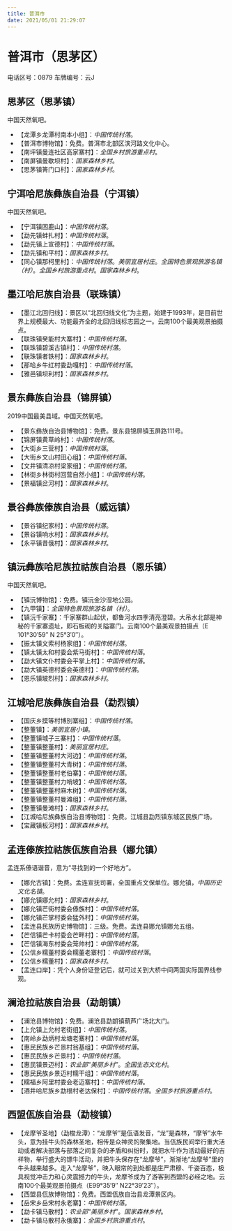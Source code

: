 ```yaml
---
title: 普洱市
date: 2021/05/01 21:29:07
---
```


# 普洱市（思茅区）
电话区号：0879
车牌编号：云J
## 思茅区（思茅镇）
中国天然氧吧。
* 【龙潭乡龙潭村南本小组】：*中国传统村落*。
* 【普洱市博物馆】：免费。普洱市北部区滨河路文化中心。
* 【南坪镇曼连社区高家寨村】：*全国乡村旅游重点村*。
* 【南屏镇曼歇坝村】：*国家森林乡村*。
* 【思茅镇箐门口村】：*国家森林乡村*。
## 宁洱哈尼族彝族自治县（宁洱镇）
中国天然氧吧。
* 【宁洱镇困鹿山】：*中国传统村落*。
* 【勐先镇蚌扎村】：*中国传统村落*。
* 【勐先镇上宣德村】：*中国传统村落*。
* 【勐先镇和平村】：*国家森林乡村*。
* 【同心镇那柯里村】：*中国传统村落*。*美丽宜居村庄*。*全国特色景观旅游名镇（村）*。*全国乡村旅游重点村*。*国家森林乡村*。
## 墨江哈尼族自治县（联珠镇）
* 【墨江北回归线】：景区以“北回归线文化”为主题，始建于1993年，是目前世界上规模最大、功能最齐全的北回归线标志园之一。云南100个最美观景拍摄点。
* 【联珠镇癸能村大寨村】：*中国传统村落*。
* 【联珠镇碧溪古镇村】：*中国传统村落*。
* 【联珠镇者铁村】：*国家森林乡村*。
* 【那哈乡牛红村委勐嘎村】：*中国传统村落*。
* 【雅邑镇坝利村】：*国家森林乡村*。
## 景东彝族自治县（锦屏镇）
2019中国最美县域。中国天然氧吧。
* 【景东彝族自治县博物馆】：免费。景东县锦屏镇玉屏路111号。
* 【锦屏镇黄草岭村】：*中国传统村落*。
* 【大街乡三营村】：*中国传统村落*。
* 【大街乡文山村田心组】：*中国传统村落*。
* 【文井镇清凉村梁家组】：*中国传统村落*。
* 【林街乡林街村回营自然小组】：*中国传统村落*。
* 【景福镇岔河村】：*国家森林乡村*。
## 景谷彝族傣族自治县（威远镇）
* 【景谷镇纪家村】：*中国传统村落*。
* 【景谷镇响水村】：*国家森林乡村*。
* 【永平镇昔俄村】：*国家森林乡村*。
## 镇沅彝族哈尼族拉祜族自治县（恩乐镇）
中国天然氧吧。
* 【镇沅博物馆】：免费。镇沅金沙湿地公园。
* 【九甲镇】：*全国特色景观旅游名镇（村）*。
* 【镇沅千家寨】：千家寨群山起伏，都鲁河水四季清亮澄碧。大吊水北部是神秘的千家寨遗址，即石板砌的关隘寨门。云南100个最美观景拍摄点（E 101°30′59″ N 25°3′0″）。
* 【振太镇文索村杨家组】：*中国传统村落*。
* 【镇太镇太和村委会紫马街村】：*中国传统村落*。
* 【勐大镇文仆村委会平掌上村】：*中国传统村落*。
* 【勐大镇英德村委会英德村】：*中国传统村落*。
* 【恩乐镇玻烈村】：*国家森林乡村*。
## 江城哈尼族彝族自治县（勐烈镇）
* 【国庆乡摸等村博別寨组】：*中国传统村落*。
* 【整董镇】：*美丽宜居小镇*。
* 【整董镇城子三寨村】：*中国传统村落*。
* 【整董镇整董村】：*美丽宜居村庄*。
* 【整董镇整董村大河边】：*中国传统村落*。
* 【整董镇整董村大青树】：*中国传统村落*。
* 【整董镇整董村老伯寨】：*中国传统村落*。
* 【整董镇整董村力哨坡】：*中国传统村落*。
* 【整董镇整董村麻木树】：*中国传统村落*。
* 【整董镇整董村曼滩组】：*中国传统村落*。
* 【整董镇曼滩村】：*国家森林乡村*。
* 【江城哈尼族彝族自治县博物馆】：免费。江城县勐烈镇东城区民族广场。
* 【宝藏镇板河村】：*国家森林乡村*。
## 孟连傣族拉祜族佤族自治县（娜允镇）
孟连系傣语谐音，意为“寻找到的一个好地方”。
* 【娜允古镇】：免费。孟连宣抚司署，全国重点文保单位。娜允镇，*中国历史文化名镇*。
* 【娜允镇娜允村】：*国家森林乡村*。
* 【娜允镇芒街村委会傣族村】：*中国传统村落*。
* 【娜允镇芒掌村委会猛外村】：*中国传统村落*。
* 【孟连县民族历史博物馆】：三级。免费。孟连县娜允镇娜允五组。
* 【芒信镇芒卡村委会芒畔村】：*中国传统村落*。
* 【芒信镇海东村委会笼帅村】：*中国传统村落*。
* 【公信乡糯董村委会糯董老寨村】：*中国传统村落*。
* 【公信乡糯董村】：*国家森林乡村*。
* 【孟连口岸】：凭个人身份证登记后，就可过关到大桥中间两国实际国界线参观。
## 澜沧拉祜族自治县（勐朗镇）
* 【澜沧县博物馆】：免费。澜沧县勐朗镇葫芦广场北大门。
* 【上允镇上允村老街组】：*中国传统村落*。
* 【南岭乡勐炳村龙塘老寨村】：*中国传统村落*。
* 【惠民民族乡芒景村翁基组】：*中国传统村落*。
* 【惠民民族乡芒景村】：*中国传统村落*。
* 【惠民镇景迈村】：*农业部“美丽乡村”*。*全国生态文化村*。
* 【惠民民族乡景迈村糯干组】：*中国传统村落*。
* 【糯福乡阿里村委会老迈寨村】：*中国传统村落*。
* 【酒井哈尼族乡勐根村老达保村】：*中国传统村落*。*全国乡村旅游重点村*。
## 西盟佤族自治县（勐梭镇）
* 【龙摩爷圣地】（勐梭龙潭）：“龙摩爷”是佤语发音，“龙”是森林，“摩爷”水牛头，意为挂牛头的森林圣地，相传是众神灵的聚集地。当佤族民间举行重大活动或者解决部落与部落之间复杂的矛盾和纠纷时，就把水牛作为活动最好的吉祥物，举行盛大的镖牛活动，并把牛头保存在“龙摩爷”，渐渐地“龙摩爷”里的牛头越来越多。走入“龙摩爷”，映入眼帘的到处都是庄严肃穆、千姿百态，极具视觉冲击力和心灵震撼力的牛头，龙摩爷成为了游客到西盟的必经之地。云南100个最美观景拍摄点（E99°35′9″ N22°39′23″）。
* 【西盟县佤族博物馆】：免费。西盟佤族自治县龙潭景区内。
* 【岳宋乡岳宋村永老寨】：*中国传统村落*。
* 【勐卡镇马散村】：*农业部“美丽乡村”*。*国家森林乡村*。
* 【勐卡镇马散村永俄寨】：*全国乡村旅游重点村*。
